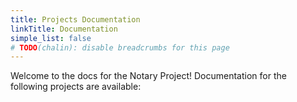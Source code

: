 ```yaml
---
title: Projects Documentation
linkTitle: Documentation
simple_list: false
# TODO(chalin): disable breadcrumbs for this page
---
```


Welcome to the docs for the Notary Project! Documentation for the following projects are available:

<!-- TODO: Replace versions shortcode -->
<!-- {{ < versions > }} -->
